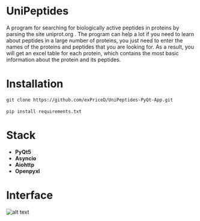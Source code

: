 # UniPeptides
A program for searching for biologically active peptides in proteins by parsing the site uniprot.org . The program can help a lot if you need to learn about peptides in a large number of proteins, you just need to enter the names of the proteins and peptides that you are looking for. As a result, you will get an excel table for each protein, which contains the most basic information about the protein and its peptides.

# Installation
`git clone https://github.com/exPriceD/UniPeptides-PyQt-App.git`\
\
`pip install requirements.txt`

# Stack
- **PyQt5**
- **Asyncio**
- **Aiohttp**
- **Openpyxl**

# Interface
![alt text](https://github.com/exPriceD/UniPeptides-PyQt-App/static/images/DIGBKSGAilc.jpg)
